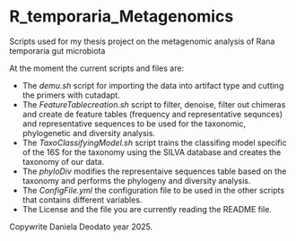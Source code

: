 # R_temporaria_Metagenomics
Scripts used for my thesis project on the metagenomic analysis of Rana temporaria gut microbiota

At the moment the current scripts and files are:

- The *demu.sh* script for importing the data into artifact type and cutting the primers with cutadapt.  
- The *FeatureTablecreation.sh* script to filter, denoise, filter out chimeras and create de feature tables (frequency and representative sequnces) and representative sequences to be used for the taxonomic, phylogenetic and diversity analysis.
- The *TaxoClassifyingModel.sh* script trains the classifing model specific of the 16S for the taxonomy using the SILVA database and creates the taxonomy of our data.
- The *phyloDiv* modifies the representaive sequences table based on the taxonomy and performs the phylogeny and diversity analysis.
- The *ConfigFile.yml* the configuration file to be used in the other scripts that contains different variables.
- The License and the file you are currently reading the README file. 

Copywrite Daniela Deodato year 2025.
